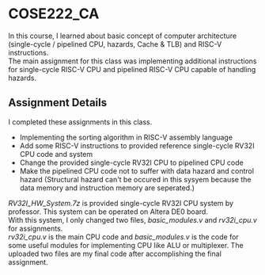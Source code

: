 # COSE222_CA

In this course, I learned about basic concept of computer architecture (single-cycle / pipelined CPU, hazards, Cache & TLB) and RISC-V instructions.\
The main assignment for this class was implementing additional instructions for single-cycle RISC-V CPU and pipelined RISC-V CPU capable of handling hazards.


## Assignment Details

I completed these assignments in this class.

- Implementing the sorting algorithm in RISC-V assembly language
- Add some RISC-V instructions to provided reference single-cycle RV32I CPU code and system
- Change the provided single-cycle RV32I CPU to pipelined CPU code
- Make the pipelined CPU code not to suffer with data hazard and control hazard (Structural hazard can't be occured in this sysyem because the data memory and instruction memory are seperated.)

*RV32I_HW_System.7z* is provided single-cycle RV32I CPU system by professor. This system can be operated on Altera DE0 board.\
With this system, I only changed two files, *basic_modules.v* and *rv32i_cpu.v* for assignments.\
*rv32i_cpu.v* is the main CPU code and *basic_modules.v* is the code for some useful modules for implementing CPU like ALU or multiplexer.
The uploaded two files are my final code after accomplishing the final assignment.
